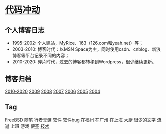 # [代码冲动](/)

## 个人博客日志

- 1995-2002: 个人建站，MyRice、163（126.com和yeah.net）等；
- 2003-2010: 博客时代：以MSN Space为主，同时使用csdn、cnblog、新浪博客等平台记录不同的内容；
- 2010-2020: 碎片时代，过去的博客都转移到Wordpress，很少继续更新。

## 博客归档

[2010-2020](2010-2020)
[2009](2009)
[2008]()
[2007]()
[2006]()
[2005]()
[2004]()

## Tag

[FreeBSD](FreeBSD)
随笔
行者无疆
软件
软件bug
在福州
在广州
在上海
大厨
[很少的文字](iWords)
流逝
上班
游戏
便签
[技术](csdn)